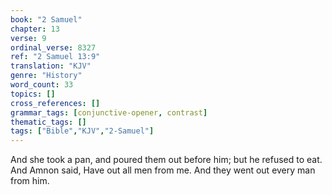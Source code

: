 ```yaml
---
book: "2 Samuel"
chapter: 13
verse: 9
ordinal_verse: 8327
ref: "2 Samuel 13:9"
translation: "KJV"
genre: "History"
word_count: 33
topics: []
cross_references: []
grammar_tags: [conjunctive-opener, contrast]
thematic_tags: []
tags: ["Bible","KJV","2-Samuel"]
---
```

And she took a pan, and poured them out before him; but he refused to eat. And Amnon said, Have out all men from me. And they went out every man from him.
